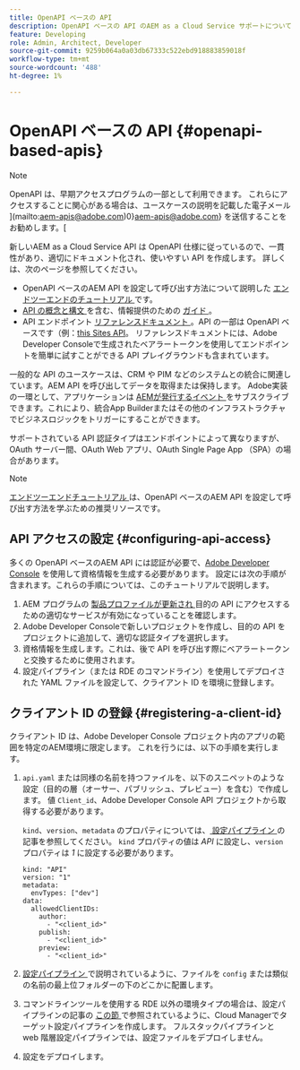 ```yaml
---
title: OpenAPI ベースの API
description: OpenAPI ベースの API のAEM as a Cloud Service サポートについて説明します
feature: Developing
role: Admin, Architect, Developer
source-git-commit: 9259b064a0a03db67333c522ebd918883859018f
workflow-type: tm+mt
source-wordcount: '488'
ht-degree: 1%

---
```



# OpenAPI ベースの API {#openapi-based-apis}

>[!NOTE]
>
>OpenAPI は、早期アクセスプログラムの一部として利用できます。 これらにアクセスすることに関心がある場合は、ユースケースの説明を記載した電子メール ](mailto:aem-apis@adobe.com)0}aem-apis@adobe.com} を送信することをお勧めします。[

新しいAEM as a Cloud Service API は OpenAPI 仕様に従っているので、一貫性があり、適切にドキュメント化され、使いやすい API を作成します。 詳しくは、次のページを参照してください。

* OpenAPI ベースのAEM API を設定して呼び出す方法について説明した [ エンドツーエンドのチュートリアル ](https://experienceleague.adobe.com/en/docs/experience-manager-learn/cloud-service/aem-apis/invoke-openapi-based-aem-apis) です。
* [API の概念と構文 ](https://developer.adobe.com/experience-cloud/experience-manager-apis/guides/) を含む、情報提供のための [ ガイド ](https://developer.adobe.com/experience-cloud/experience-manager-apis/guides/how-to/)。
* API エンドポイント [ リファレンスドキュメント ](https://developer.adobe.com/experience-cloud/experience-manager-apis/)。API の一部は OpenAPI ベースです（例：[this Sites API](https://developer.adobe.com/experience-cloud/experience-manager-apis/api/stable/sites/)。 リファレンスドキュメントには、Adobe Developer Consoleで生成されたベアラートークンを使用してエンドポイントを簡単に試すことができる API プレイグラウンドも含まれています。

一般的な API のユースケースは、CRM や PIM などのシステムとの統合に関連しています。AEM API を呼び出してデータを取得または保持します。 Adobe実装の一環として、アプリケーションは [AEMが発行するイベント ](https://experienceleague.adobe.com/en/docs/experience-manager-learn/cloud-service/aem-eventing/overview) をサブスクライブできます。これにより、統合App Builderまたはその他のインフラストラクチャでビジネスロジックをトリガーにすることができます。

サポートされている API 認証タイプはエンドポイントによって異なりますが、OAuth サーバー間、OAuth Web アプリ、OAuth Single Page App （SPA）の場合があります。

>[!NOTE]
>
> [ エンドツーエンドチュートリアル ](https://experienceleague.adobe.com/en/docs/experience-manager-learn/cloud-service/aem-apis/invoke-openapi-based-aem-apis) は、OpenAPI ベースのAEM API を設定して呼び出す方法を学ぶための推奨リソースです。


## API アクセスの設定 {#configuring-api-access}

多くの OpenAPI ベースのAEM API には認証が必要で、[Adobe Developer Console](https://developer.adobe.com/developer-console/docs/guides/) を使用して資格情報を生成する必要があります。 設定には次の手順が含まれます。これらの手順については、このチュートリアルで説明します。

1. AEM プログラムの [ 製品プロファイルが更新され ](/help/onboarding/aem-cs-team-product-profiles.md#aem-product-profiles) 目的の API にアクセスするための適切なサービスが有効になっていることを確認します。
1. Adobe Developer Consoleで新しいプロジェクトを作成し、目的の API をプロジェクトに追加して、適切な認証タイプを選択します。
1. 資格情報を生成します。これは、後で API を呼び出す際にベアラートークンと交換するために使用されます。
1. 設定パイプライン（または RDE のコマンドライン）を使用してデプロイされた YAML ファイルを設定して、クライアント ID を環境に登録します。

## クライアント ID の登録 {#registering-a-client-id}

クライアント ID は、Adobe Developer Console プロジェクト内のアプリの範囲を特定のAEM環境に限定します。 これを行うには、以下の手順を実行します。

1. `api.yaml` または同様の名前を持つファイルを、以下のスニペットのような設定（目的の層（オーサー、パブリッシュ、プレビュー）を含む）で作成します。 値 `Client_id`、Adobe Developer Console API プロジェクトから取得する必要があります。

   `kind`、`version`、`metadata` のプロパティについては、[ 設定パイプライン ](/help/operations/config-pipeline.md#common-syntax) の記事を参照してください。 `kind` プロパティの値は *API* に設定し、`version` プロパティは *1* に設定する必要があります。

   ```
   kind: "API"
   version: "1"
   metadata:
     envTypes: ["dev"]
   data:
     allowedClientIDs:
       author:
         - "<client_id>"
       publish:
         - "<client_id>"
       preview:
         - "<client_id>"
   ```

1. [ 設定パイプライン ](/help/operations/config-pipeline.md#folder-structure) で説明されているように、ファイルを `config` または類似の名前の最上位フォルダーの下のどこかに配置します。
1. コマンドラインツールを使用する RDE 以外の環境タイプの場合は、設定パイプラインの記事の [ この節 ](/help/operations/config-pipeline.md#creating-and-managing) で参照されているように、Cloud Managerでターゲット設定パイプラインを作成します。 フルスタックパイプラインと web 階層設定パイプラインでは、設定ファイルをデプロイしません。
1. 設定をデプロイします。





